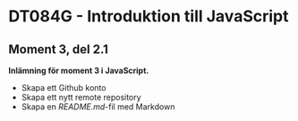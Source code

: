 # DT084G - Introduktion till JavaScript
## Moment 3, del 2.1

**Inlämning för moment 3 i JavaScript.**
* Skapa ett Github konto
* Skapa ett nytt remote repository
* Skapa en _README.md_-fil med Markdown
